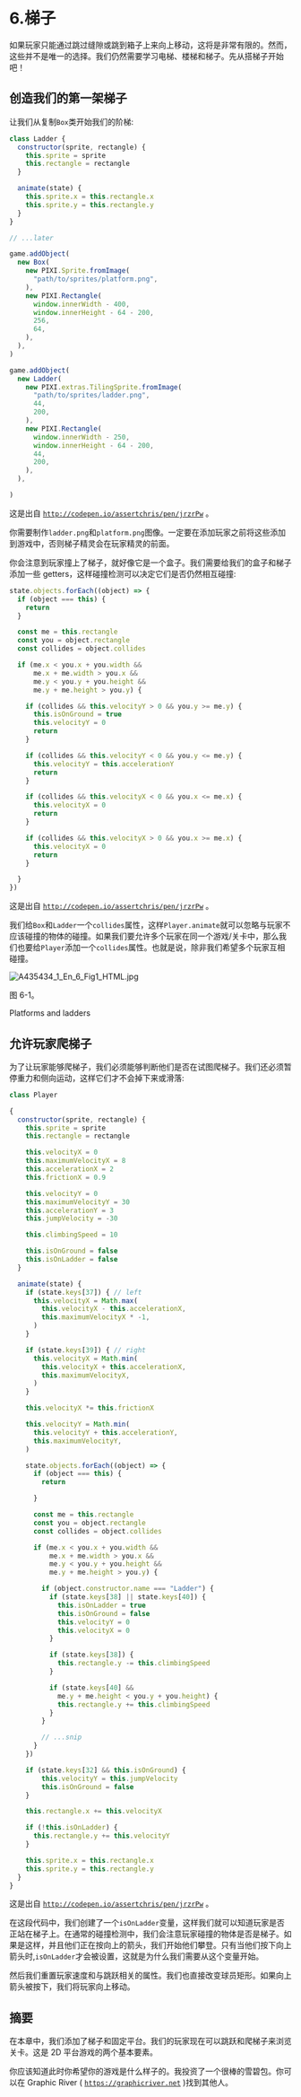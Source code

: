 # 6.梯子

如果玩家只能通过跳过缝隙或跳到箱子上来向上移动，这将是非常有限的。然而，这些并不是唯一的选择。我们仍然需要学习电梯、楼梯和梯子。先从搭梯子开始吧！

## 创造我们的第一架梯子

让我们从复制`Box`类开始我们的阶梯:

```js
class Ladder {
  constructor(sprite, rectangle) {
    this.sprite = sprite
    this.rectangle = rectangle
  }

  animate(state) {
    this.sprite.x = this.rectangle.x
    this.sprite.y = this.rectangle.y
  }
}

// ...later

game.addObject(
  new Box(
    new PIXI.Sprite.fromImage(
      "path/to/sprites/platform.png",
    ),
    new PIXI.Rectangle(
      window.innerWidth - 400,
      window.innerHeight - 64 - 200,
      256,
      64,
    ),
  ),
)

game.addObject(
  new Ladder(
    new PIXI.extras.TilingSprite.fromImage(
      "path/to/sprites/ladder.png",
      44,
      200,
    ),
    new PIXI.Rectangle(
      window.innerWidth - 250,
      window.innerHeight - 64 - 200,
      44,
      200,
    ),
  ),

)

```

这是出自 [`http://codepen.io/assertchris/pen/jrzrPw`](http://codepen.io/assertchris/pen/jrzrPw) 。

你需要制作`ladder.png`和`platform.png`图像。一定要在添加玩家之前将这些添加到游戏中，否则梯子精灵会在玩家精灵的前面。

你会注意到玩家撞上了梯子，就好像它是一个盒子。我们需要给我们的盒子和梯子添加一些 getters，这样碰撞检测可以决定它们是否仍然相互碰撞:

```js
state.objects.forEach((object) => {
  if (object === this) {
    return
  }

  const me = this.rectangle
  const you = object.rectangle
  const collides = object.collides

  if (me.x < you.x + you.width &&
      me.x + me.width > you.x &&
      me.y < you.y + you.height &&
      me.y + me.height > you.y) {

    if (collides && this.velocityY > 0 && you.y >= me.y) {
      this.isOnGround = true
      this.velocityY = 0
      return
    }

    if (collides && this.velocityY < 0 && you.y <= me.y) {
      this.velocityY = this.accelerationY
      return
    }

    if (collides && this.velocityX < 0 && you.x <= me.x) {
      this.velocityX = 0
      return
    }

    if (collides && this.velocityX > 0 && you.x >= me.x) {
      this.velocityX = 0
      return
    }

  }
})

```

这是出自 [`http://codepen.io/assertchris/pen/jrzrPw`](http://codepen.io/assertchris/pen/jrzrPw) 。

我们给`Box`和`Ladder`一个`collides`属性，这样`Player.animate`就可以忽略与玩家不应该碰撞的物体的碰撞。如果我们要允许多个玩家在同一个游戏/关卡中，那么我们也要给`Player`添加一个`collides`属性。也就是说，除非我们希望多个玩家互相碰撞。

![A435434_1_En_6_Fig1_HTML.jpg](img/A435434_1_En_6_Fig1_HTML.jpg)

图 6-1。

Platforms and ladders

## 允许玩家爬梯子

为了让玩家能够爬梯子，我们必须能够判断他们是否在试图爬梯子。我们还必须暂停重力和侧向运动，这样它们才不会掉下来或滑落:

```js
class Player

{
  constructor(sprite, rectangle) {
    this.sprite = sprite
    this.rectangle = rectangle

    this.velocityX = 0
    this.maximumVelocityX = 8
    this.accelerationX = 2
    this.frictionX = 0.9

    this.velocityY = 0
    this.maximumVelocityY = 30
    this.accelerationY = 3
    this.jumpVelocity = -30

    this.climbingSpeed = 10

    this.isOnGround = false
    this.isOnLadder = false
  }

  animate(state) {
    if (state.keys[37]) { // left
      this.velocityX = Math.max(
        this.velocityX - this.accelerationX,
        this.maximumVelocityX * -1,
      )
    }

    if (state.keys[39]) { // right
      this.velocityX = Math.min(
        this.velocityX + this.accelerationX,
        this.maximumVelocityX,
      )
    }

    this.velocityX *= this.frictionX

    this.velocityY = Math.min(
      this.velocityY + this.accelerationY,
      this.maximumVelocityY,
    )

    state.objects.forEach((object) => {
      if (object === this) {
        return

      }

      const me = this.rectangle
      const you = object.rectangle
      const collides = object.collides

      if (me.x < you.x + you.width &&
          me.x + me.width > you.x &&
          me.y < you.y + you.height &&
          me.y + me.height > you.y) {

        if (object.constructor.name === "Ladder") {
          if (state.keys[38] || state.keys[40]) {
            this.isOnLadder = true
            this.isOnGround = false
            this.velocityY = 0
            this.velocityX = 0
          }

          if (state.keys[38]) {
            this.rectangle.y -= this.climbingSpeed
          }

          if (state.keys[40] &&
            me.y + me.height < you.y + you.height) {
            this.rectangle.y += this.climbingSpeed
          }
        }

        // ...snip
      }
    })

    if (state.keys[32] && this.isOnGround) {
        this.velocityY = this.jumpVelocity
        this.isOnGround = false
    }

    this.rectangle.x += this.velocityX

    if (!this.isOnLadder) {
      this.rectangle.y += this.velocityY
    }

    this.sprite.x = this.rectangle.x
    this.sprite.y = this.rectangle.y
  }
}

```

这是出自 [`http://codepen.io/assertchris/pen/jrzrPw`](http://codepen.io/assertchris/pen/jrzrPw) 。

在这段代码中，我们创建了一个`isOnLadder`变量，这样我们就可以知道玩家是否正站在梯子上。在通常的碰撞检测中，我们会注意玩家碰撞的物体是否是梯子。如果是这样，并且他们正在按向上的箭头，我们开始他们攀登。只有当他们按下向上箭头时,`isOnLadder`才会被设置，这就是为什么我们需要从这个变量开始。

然后我们重置玩家速度和与跳跃相关的属性。我们也直接改变球员矩形。如果向上箭头被按下，我们将玩家向上移动。

## 摘要

在本章中，我们添加了梯子和固定平台。我们的玩家现在可以跳跃和爬梯子来浏览关卡。这是 2D 平台游戏的两个基本要素。

你应该知道此时你希望你的游戏是什么样子的。我投资了一个很棒的雪碧包。你可以在 Graphic River ( [`https://graphicriver.net`](https://graphicriver.net) )找到其他人。